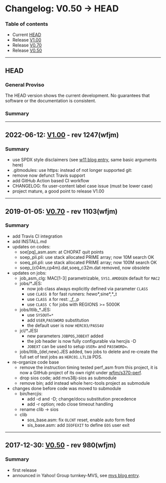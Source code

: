 # Changelog: V0.50 -> HEAD

### Table of contents
- Current [HEAD](#user-content-head)
- Release [V1.00](#user-content-v1.00)
- Release [V0.70](#user-content-v0.70)
- Release [V0.50](#user-content-v0.50)

<!-- --------------------------------------------------------------------- -->
---
## <a id="head">HEAD</a>
### General Proviso
The HEAD version shows the current development. No guarantees that software or
the documentation is consistent.

### Summary

<!-- --------------------------------------------------------------------- -->
---
## <a id="v1.00">2022-06-12: [V1.00](https://github.com/wfjm/mvs38j-langtest/releases/tag/V1.00) - rev 1247(wfjm)</a>
### Summary
- use SPDX style disclaimers (see [w11 blog entry](https://wfjm.github.io/blogs/w11/2019-07-21-spdx.html), same basic arguments here)
- .gitmodules: use https: instead of not longer supported git:
- remove now defunct Travis support
- add GitHub Action based CI workflow
- CHANGELOG: fix user-content label case issue (must be lower case)
- project mature, a good point to release V1.00

<!-- --------------------------------------------------------------------- -->
---
## <a id="v0.70">2019-01-05: [V0.70](https://github.com/wfjm/mvs38j-langtest/releases/tag/V0.70) - rev 1103(wfjm)</a>

### Summary

- add Travis CI integration
- add INSTALL.md
- updates on codes:
  - soe[pq]_asm.asm: at CHOPAT quit points
  - soep_pli.pli: use stack allocated PRIME array; now 10M search OK
  - soeq_pli.pli: use stack allocated PRIME array; now 100M search OK
  - soep_{c04m,cp4m}.dat,soeq_c32m.dat removed, now obsolete
- updates on jobs:
  - job_asm_clg: MAC[1-3] parametrizable, `SYS1.AMODGEN` default for `MAC2`
  - jobs/*.JES:
    - now job class always explicitly defined via parameter `CLASS`
    - use `CLASS B` for fast runners: hewo*,sine*,*_t
    - use `CLASS A` for rest: *_f,*_p
    - use `CLASS C` for jobs with REGIONS >= 5000K
  - jobs/ltlib_*.JES:
    - use `SYSOUT=*`
    - add `USER`,`PASSWORD` substitution
    - the default user is now `HERC03/PASS4U`
  - jcl/*.JESI
    - new parameters `JOBPOS`,`JOBEXT` added
    - the job header is now fully configurable via hercjis -D
    - `JOBEXT` can be used to setup `USER=` and `PASSWORD=`.
  - jobs/ltlib_{del,new}.JES added, two jobs to delete and re-create the full
    set of test jobs as `HERC01.LTLIB` PDS.
- re-organize code base
  - remove the instruction timing tested perf_asm from this project, it is now a
    GitHub project of its own right under
    [wfjm/s370-perf](https://github.com/wfjm/s370-perf).
  - drop sios code; add mvs38j-sios as submodule
  - remove bin; add instead whole herc-tools project as submodule
- changes done before code was moved to submodule
  - bin/hercjis:
    - add -d and -D; change/docu substitution precedence
    - add -r option; redo close timeout handling
  - rename clib -> sios
  - clib
    - sos_base.asm: fix `OLCNT` reset, enable auto form feed
    - sis_base.asm: add `IEOFEXIT` to define `EOS` user exit

<!-- --------------------------------------------------------------------- -->
---
## <a id="v0.50">2017-12-30: [V0.50](https://github.com/wfjm/mvs38j-langtest/releases/tag/V0.50) - rev 980(wfjm)</a>

### Summary
- first release
- announced in Yahoo! Group turnkey-MVS,
  see [mvs blog entry](https://wfjm.github.io/blogs/mvs/2017-12-30-GitHub-project-mvs38j-langtest.html).
